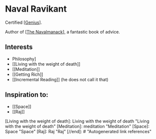 # Naval Ravikant

Certified [[Genius]]. 

Author of [[The Navalmanack]], a fantastic book of advice.

## Interests
- Philosophy]
- [[Living with the weight of death]]
- [[Meditation]]
- [[Getting Rich]]
- [[Incremental Reading]] (he does not call it that)



## Inspiration to:
- [[Space]]
- [[Raj]]

[//begin]: # "Autogenerated link references for markdown compatibility"
[Genius]: Genius "Genius"
[The Navalmanack]: the-navalmanack "The Navalmanack"
[Living with the weight of death]: Living with the weight of death "Living with the weight of death"
[Meditation]: meditation "Meditation"
[Space]: Space "Space"
[Raj]: Raj "Raj"
[//end]: # "Autogenerated link references"